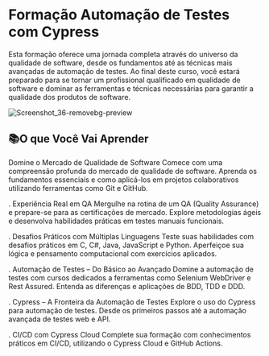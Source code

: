 # Formação Automação de Testes com Cypress

Esta formação oferece uma jornada completa através do universo da qualidade de software, desde os fundamentos até as técnicas mais avançadas de automação de testes. Ao final deste curso, você estará preparado para se tornar um profissional qualificado em qualidade de software e dominar as ferramentas e técnicas necessárias para garantir a qualidade dos produtos de software.

![Screenshot_36-removebg-preview](https://github.com/Nayumt99/formacao-automacao-de-testes-cypress/assets/68863624/9760935e-2a6e-494c-b8ff-b50397e7f92d)

## 📚O que Você Vai Aprender
Domine o Mercado de Qualidade de Software
Comece com uma compreensão profunda do mercado de qualidade de software. Aprenda os fundamentos essenciais e como aplicá-los em projetos colaborativos utilizando ferramentas como Git e GitHub.

. Experiência Real em QA
Mergulhe na rotina de um QA (Quality Assurance) e prepare-se para as certificações de mercado. Explore metodologias ágeis e desenvolva habilidades práticas em testes manuais funcionais.

. Desafios Práticos com Múltiplas Linguagens
Teste suas habilidades com desafios práticos em C, C#, Java, JavaScript e Python. Aperfeiçoe sua lógica e pensamento computacional com exercícios aplicados.

. Automação de Testes – Do Básico ao Avançado
Domine a automação de testes com cursos dedicados a ferramentas como Selenium WebDriver e Rest Assured. Entenda as diferenças e aplicações de BDD, TDD e DDD.

. Cypress – A Fronteira da Automação de Testes
Explore o uso do Cypress para automação de testes. Desde os primeiros passos até a automação avançada de testes web e API.

. CI/CD com Cypress Cloud
Complete sua formação com conhecimentos práticos em CI/CD, utilizando o Cypress Cloud e GitHub Actions.
